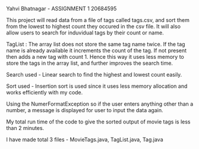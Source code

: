 Yahvi Bhatnagar - ASSIGNMENT 1
20684595

This project will read data from a file of tags called tags.csv, and sort them from the lowest to highest count they occured in the csv file. It will also allow users to search for induvidual tags by their count or name. 

TagList : The array list does not store the same tag name twice. If the tag name is already available it increments the count of the tag. If not present then adds a new tag with count 1. Hence this way it uses less memory to store the tags in the array list, and further improves the search time.

Search used - Linear search to find the highest and lowest count easily. 

Sort used - Insertion sort is used since it uses less memory allocation and works efficiently with my code.

Using the NumerFormatException so if the user enters anything other than a number, a message is displayed for user to input the data again. 

My total run time of the code to give the sorted output of movie tags is less than 2 minutes.

I have made total 3 files - MovieTags.java, TagList.java, Tag.java
